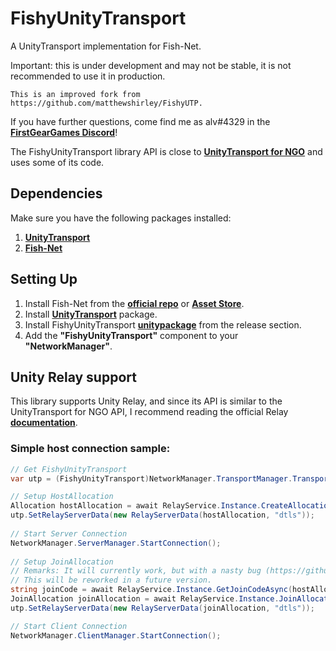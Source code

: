 
# FishyUnityTransport

A UnityTransport implementation for Fish-Net.

Important: this is under development and may not be stable, it is not recommended to use it in production.

	This is an improved fork from https://github.com/matthewshirley/FishyUTP.

If you have further questions, come find me as alv#4329 in the **[FirstGearGames Discord](https://discord.gg/Ta9HgDh4Hj)**!

The FishyUnityTransport library API is close to **[UnityTransport for NGO](https://github.com/Unity-Technologies/com.unity.netcode.gameobjects/tree/develop/com.unity.netcode.gameobjects/Runtime/Transports/UTP)** and uses some of its code.

## Dependencies
Make sure you have the following packages installed:
1. **[UnityTransport](https://docs-multiplayer.unity3d.com/transport/current/install)**
2. **[Fish-Net](https://github.com/FirstGearGames/FishNet)**

## Setting Up
1. Install Fish-Net from the **[official repo](https://github.com/FirstGearGames/FishNet/releases)** or **[Asset Store](https://assetstore.unity.com/packages/tools/network/fish-net-networking-evolved-207815)**.
2. Install **[UnityTransport](https://docs-multiplayer.unity3d.com/transport/current/install)** package.
3. Install FishyUnityTransport **[unitypackage](https://github.com/ooonush/FishyUnityTransport/releases)** from the release section.
4. Add the **"FishyUnityTransport"** component to your **"NetworkManager"**.

## Unity Relay support
This library supports Unity Relay, and since its API is similar to the UnityTransport for NGO API, I recommend reading the official Relay **[documentation](https://docs.unity.com/relay/en/manual/relay-and-ngo)**.

### Simple host connection sample:
```csharp
// Get FishyUnityTransport
var utp = (FishyUnityTransport)NetworkManager.TransportManager.Transport;

// Setup HostAllocation
Allocation hostAllocation = await RelayService.Instance.CreateAllocationAsync(4);
utp.SetRelayServerData(new RelayServerData(hostAllocation, "dtls"));
  
// Start Server Connection
NetworkManager.ServerManager.StartConnection();
  
// Setup JoinAllocation
// Remarks: It will currently work, but with a nasty bug (https://github.com/ooonush/FishyUnityTransport/issues/4).
// This will be reworked in a future version.
string joinCode = await RelayService.Instance.GetJoinCodeAsync(hostAllocation.AllocationId);
JoinAllocation joinAllocation = await RelayService.Instance.JoinAllocationAsync(joinCode);
utp.SetRelayServerData(new RelayServerData(joinAllocation, "dtls"));

// Start Client Connection
NetworkManager.ClientManager.StartConnection();
```
